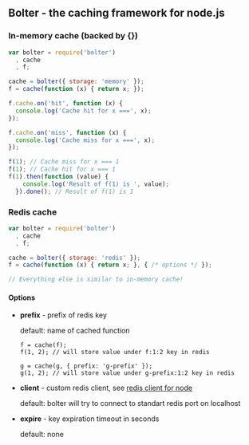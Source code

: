 ## Bolter - the caching framework for node.js



### In-memory cache (backed by {})

```javascript
var bolter = require('bolter')
  , cache
  , f;

cache = bolter({ storage: 'memory' });
f = cache(function (x) { return x; });

f.cache.on('hit', function (x) {
  console.log('Cache hit for x ===', x);
});

f.cache.on('miss', function (x) {
  console.log('Cache miss for x ===', x);
});

f(1); // Cache miss for x === 1
f(1); // Cache hit for x === 1
f(1).then(function (value) {
    console.log('Result of f(1) is ', value);
  }).done(); // Result of f(1) is 1
```


### Redis cache

```javascript
var bolter = require('bolter')
  , cache
  , f;

cache = bolter({ storage: 'redis' });
f = cache(function (x) { return x; }, { /* options */ });

// Everything else is similar to in-memory cache!
```

#### Options

  * **prefix** - prefix of redis key

    default: name of cached function

        f = cache(f);
        f(1, 2); // will store value under f:1:2 key in redis

        g = cache(g, { prefix: 'g-prefix' });
        g(1, 2); // will store value under g-prefix:1:2 key in redis


  * **client** - custom redis client,
    see [redis client for node](https://github.com/mranney/node_redis)

    default: bolter will try to connect to standart redis port on localhost


  * **expire** - key expiration timeout in seconds

    default: none
